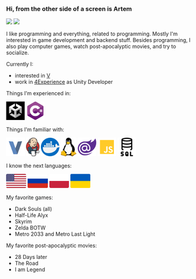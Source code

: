 ### Hi, from the other side of a screen is Artem

<a href="mailto:zumikq78@gmail.com"><img src="https://img.shields.io/badge/Gmail-D14836?style=for-the-badge&logo=gmail&logoColor=white"/></a>
<a href="t.me/username" target="_blank"><img src="https://img.shields.io/badge/Telegram-2CA5E0?style=for-the-badge&logo=telegram&logoColor=white"/></a>

I like programming and everything, related to programming. Mostly I'm interested in game development and backend stuff.
Besides programming, I also play computer games, watch post-apocalyptic movies, and try to socialize.

Currently I:
- interested in <a href="https://vlang.io/" target="_blank">V</a>
- work in <a href="https://4experience.co/" target="_blank">4Experience</a> as Unity Developer

Things I'm experienced in:

<a href="https://unity.com/" target="_blank"> <img src="https://raw.githubusercontent.com/ArtemkaKun/ArtemkaKun/main/Icons/unity.png" alt="unity" height="50px"/></a>
<a href="https://dotnet.microsoft.com/en-us/" target="_blank"> <img src="https://raw.githubusercontent.com/ArtemkaKun/ArtemkaKun/main/Icons/csharp.png" alt="csharp" height="50px"/></a>

Things I'm familiar with:

<a href="https://vlang.io/" target="_blank"> <img display="inline" src="https://raw.githubusercontent.com/ArtemkaKun/ArtemkaKun/main/Icons/v.png" alt="vlang" height="50px"/></a>
<a href="https://www.jenkins.io/" target="_blank"> <img src="https://raw.githubusercontent.com/ArtemkaKun/ArtemkaKun/main/Icons/jenkins.png" alt="jenkins" height="50px"/></a>
<a href="https://www.docker.com/" target="_blank"> <img src="https://raw.githubusercontent.com/ArtemkaKun/ArtemkaKun/main/Icons/docker.png" alt="docker" height="50px"/></a>
<a href="https://www.linux.org/" target="_blank"> <img src="https://raw.githubusercontent.com/ArtemkaKun/ArtemkaKun/main/Icons/linux.png" alt="linux" height="50px"/></a>
<a href="https://dotnet.microsoft.com/en-us/apps/aspnet/web-apps/blazor" target="_blank"> <img src="https://raw.githubusercontent.com/ArtemkaKun/ArtemkaKun/main/Icons/Blazor.png" alt="blazor" height="50px"/></a>
<a href="https://www.javascript.com/" target="_blank"> <img src="https://raw.githubusercontent.com/ArtemkaKun/ArtemkaKun/main/Icons/js.png" alt="js" height="50px"/></a>
<a href="https://en.wikipedia.org/wiki/SQL" target="_blank"> <img src="https://raw.githubusercontent.com/ArtemkaKun/ArtemkaKun/main/Icons/sql.png" alt="sql" height="50px"/></a>

I know the next languages:

<img src="https://raw.githubusercontent.com/ArtemkaKun/ArtemkaKun/main/Icons/us.png" alt="en-us" height="38px"/> <img src="https://raw.githubusercontent.com/ArtemkaKun/ArtemkaKun/main/Icons/ru.png" alt="ru" height="38px"/>
<img src="https://raw.githubusercontent.com/ArtemkaKun/ArtemkaKun/main/Icons/pl.svg" alt="pl" height="38px"/>
<img src="https://raw.githubusercontent.com/ArtemkaKun/ArtemkaKun/main/Icons/ua.png" alt="ua" height="38px"/>

My favorite games:
- Dark Souls (all)
- Half-Life Alyx
- Skyrim
- Zelda BOTW
- Metro 2033 and Metro Last Light

My favorite post-apocalyptic movies:
- 28 Days later
- The Road
- I am Legend
